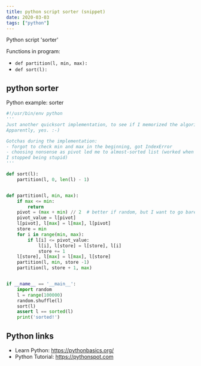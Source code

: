 ```yaml
---
title: python script sorter (snippet)
date: 2020-03-03
tags: ["python"]
---
```

Python script 'sorter'

Functions in program: 
* `def partition(l, min, max):`
* `def sort(l):`

## python sorter

Python example: sorter

```python
#!/usr/bin/env python
'''
Just another quicksort implementation, to see if I memorized the algorithmn.
Apparently, yes. :-)

Gotchas during the implementation:
- forgot to check min and max in the beginning, got IndexError
- choosing nonsense as pivot led me to almost-sorted list (worked when
I stopped being stupid)
'''

def sort(l):
    partition(l, 0, len(l) - 1)


def partition(l, min, max):
    if max <= min:
        return
    pivot = (max + min) // 2  # better if random, but I want to go bare
    pivot_value = l[pivot]
    l[pivot], l[max] = l[max], l[pivot]
    store = min
    for i in range(min, max):
        if l[i] <= pivot_value:
            l[i], l[store] = l[store], l[i]
            store += 1
    l[store], l[max] = l[max], l[store]
    partition(l, min, store -1)
    partition(l, store + 1, max)


if __name__ == '__main__':
    import random
    l = range(100000)
    random.shuffle(l)
    sort(l)
    assert l == sorted(l)
    print('sorted!')


```

## Python links

- Learn Python: https://pythonbasics.org/
- Python Tutorial: https://pythonspot.com
